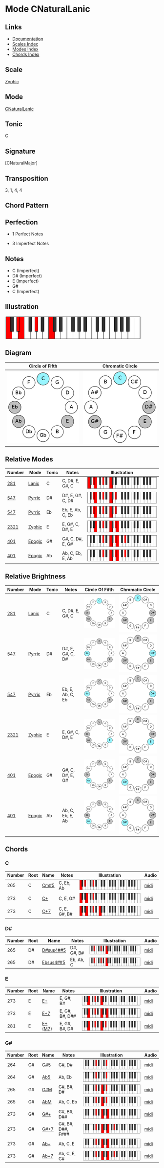 # Mode CNaturalLanic

## Links

- [Documentation](README.md)
- [Scales Index](Scales.md)
- [Modes Index](Modes.md)
- [Chords Index](Chords.md)

## Scale

[Zyphic](ScaleZyphic.md)

## Mode

[CNaturalLanic](ModeCNaturalLanic.md)

## Tonic

C

## Signature

[CNaturalMajor]

## Transposition

3, 1, 4, 4

## Chord Pattern



## Perfection

 - 1 Perfect Notes

 - 3 Imperfect Notes

## Notes

- C (Imperfect)
- D# (Imperfect)
- E (Imperfect)
- G#
- C (Imperfect)

## Illustration

![CNaturalLanic](ModeCNaturalLanic.png)

## Diagram

| Circle of Fifth | Chromatic Circle |
|-----------------|------------------|
| ![CNaturalLanic](CircleOfFifthModeCNaturalLanic.png) | ![CNaturalLanic](ChromaticCircleModeCNaturalLanic.png) |
## Relative Modes

| Number | Mode | Tonic | Notes | Illustration |
|--------|------|-------|-------|--------------|
| [281](https://ianring.com/musictheory/scales/281) | [Lanic](ModeLanic.md) | C | C, D#, E, G#, C | ![CNaturalLanic](ModeCNaturalLanic.png) |
| [547](https://ianring.com/musictheory/scales/547) | [Pyrric](ModePyrric.md) | D# | D#, E, G#, C, D# | ![DSharpPyrric](ModeDSharpPyrric.png) |
| [547](https://ianring.com/musictheory/scales/547) | [Pyrric](ModePyrric.md) | Eb | Eb, E, Ab, C, Eb | ![EFlatPyrric](ModeEFlatPyrric.png) |
| [2321](https://ianring.com/musictheory/scales/2321) | [Zyphic](ModeZyphic.md) | E | E, G#, C, D#, E | ![ENaturalZyphic](ModeENaturalZyphic.png) |
| [401](https://ianring.com/musictheory/scales/401) | [Epogic](ModeEpogic.md) | G# | G#, C, D#, E, G# | ![GSharpEpogic](ModeGSharpEpogic.png) |
| [401](https://ianring.com/musictheory/scales/401) | [Epogic](ModeEpogic.md) | Ab | Ab, C, Eb, E, Ab | ![AFlatEpogic](ModeAFlatEpogic.png) |
## Relative Brightness

| Number | Mode | Tonic | Notes | Circle Of Fifth | Chromatic Circle |
|--------|------|-------|-------|-----------------|------------------|
| [281](https://ianring.com/musictheory/scales/281) | [Lanic](ModeLanic.md) | C | C, D#, E, G#, C | ![CNaturalLanic](CircleOfFifthModeCNaturalLanic.png) | ![CNaturalLanic](ChromaticCircleModeCNaturalLanic.png) |
| [547](https://ianring.com/musictheory/scales/547) | [Pyrric](ModePyrric.md) | D# | D#, E, G#, C, D# | ![DSharpPyrric](CircleOfFifthModeDSharpPyrric.png) | ![DSharpPyrric](ChromaticCircleModeDSharpPyrric.png) |
| [547](https://ianring.com/musictheory/scales/547) | [Pyrric](ModePyrric.md) | Eb | Eb, E, Ab, C, Eb | ![EFlatPyrric](CircleOfFifthModeEFlatPyrric.png) | ![EFlatPyrric](ChromaticCircleModeEFlatPyrric.png) |
| [2321](https://ianring.com/musictheory/scales/2321) | [Zyphic](ModeZyphic.md) | E | E, G#, C, D#, E | ![ENaturalZyphic](CircleOfFifthModeENaturalZyphic.png) | ![ENaturalZyphic](ChromaticCircleModeENaturalZyphic.png) |
| [401](https://ianring.com/musictheory/scales/401) | [Epogic](ModeEpogic.md) | G# | G#, C, D#, E, G# | ![GSharpEpogic](CircleOfFifthModeGSharpEpogic.png) | ![GSharpEpogic](ChromaticCircleModeGSharpEpogic.png) |
| [401](https://ianring.com/musictheory/scales/401) | [Epogic](ModeEpogic.md) | Ab | Ab, C, Eb, E, Ab | ![AFlatEpogic](CircleOfFifthModeAFlatEpogic.png) | ![AFlatEpogic](ChromaticCircleModeAFlatEpogic.png) |

## Chords

### C

| Number | Root | Name | Notes | Illustration | Audio |
|--------|------|------|-------|--------------|-------|
| 265 | C | [Cm#5](ChordCNaturalMinorSharpFifth.md) | C, Eb, Ab | ![Cm#5](ChordCNaturalMinorSharpFifthRootPosition.png) | [midi](ChordCNaturalMinorSharpFifthRootPosition.mid) |
| 273 | C | [C+](ChordCNaturalAugmented.md) | C, E, G# | ![C+](ChordCNaturalAugmentedRootPosition.png) | [midi](ChordCNaturalAugmentedRootPosition.mid) |
| 273 | C | [C+7](ChordCNaturalAugmentedAugmentedSeventh.md) | C, E, G#, B# | ![C+7](ChordCNaturalAugmentedAugmentedSeventhRootPosition.png) | [midi](ChordCNaturalAugmentedAugmentedSeventhRootPosition.mid) |

### D#

| Number | Root | Name | Notes | Illustration | Audio |
|--------|------|------|-------|--------------|-------|
| 265 | D# | [D#sus4##5](ChordDSharpSuspendedFourthDoubleSharpFifth.md) | D#, G#, B# | ![D#sus4##5](ChordDSharpSuspendedFourthDoubleSharpFifthRootPosition.png) | [midi](ChordDSharpSuspendedFourthDoubleSharpFifthRootPosition.mid) |
| 265 | D# | [Ebsus4##5](ChordEFlatSuspendedFourthDoubleSharpFifth.md) | Eb, Ab, C | ![Ebsus4##5](ChordEFlatSuspendedFourthDoubleSharpFifthRootPosition.png) | [midi](ChordEFlatSuspendedFourthDoubleSharpFifthRootPosition.mid) |

### E

| Number | Root | Name | Notes | Illustration | Audio |
|--------|------|------|-------|--------------|-------|
| 273 | E | [E+](ChordENaturalAugmented.md) | E, G#, B# | ![E+](ChordENaturalAugmentedRootPosition.png) | [midi](ChordENaturalAugmentedRootPosition.mid) |
| 273 | E | [E+7](ChordENaturalAugmentedAugmentedSeventh.md) | E, G#, B#, D## | ![E+7](ChordENaturalAugmentedAugmentedSeventhRootPosition.png) | [midi](ChordENaturalAugmentedAugmentedSeventhRootPosition.mid) |
| 281 | E | [E+(M7)](ChordENaturalAugmentedMajorSeventh.md) | E, G#, B#, D# | ![E+(M7)](ChordENaturalAugmentedMajorSeventhRootPosition.png) | [midi](ChordENaturalAugmentedMajorSeventhRootPosition.mid) |

### G#

| Number | Root | Name | Notes | Illustration | Audio |
|--------|------|------|-------|--------------|-------|
| 264 | G# | [G#5](ChordGSharpPowerChord.md) | G#, D# | ![G#5](ChordGSharpPowerChordRootPosition.png) | [midi](ChordGSharpPowerChordRootPosition.mid) |
| 264 | G# | [Ab5](ChordAFlatPowerChord.md) | Ab, Eb | ![Ab5](ChordAFlatPowerChordRootPosition.png) | [midi](ChordAFlatPowerChordRootPosition.mid) |
| 265 | G# | [G#M](ChordGSharpMajor.md) | G#, B#, D# | ![G#M](ChordGSharpMajorRootPosition.png) | [midi](ChordGSharpMajorRootPosition.mid) |
| 265 | G# | [AbM](ChordAFlatMajor.md) | Ab, C, Eb | ![AbM](ChordAFlatMajorRootPosition.png) | [midi](ChordAFlatMajorRootPosition.mid) |
| 273 | G# | [G#+](ChordGSharpAugmented.md) | G#, B#, D## | ![G#+](ChordGSharpAugmentedRootPosition.png) | [midi](ChordGSharpAugmentedRootPosition.mid) |
| 273 | G# | [G#+7](ChordGSharpAugmentedAugmentedSeventh.md) | G#, B#, D##, F### | ![G#+7](ChordGSharpAugmentedAugmentedSeventhRootPosition.png) | [midi](ChordGSharpAugmentedAugmentedSeventhRootPosition.mid) |
| 273 | G# | [Ab+](ChordAFlatAugmented.md) | Ab, C, E | ![Ab+](ChordAFlatAugmentedRootPosition.png) | [midi](ChordAFlatAugmentedRootPosition.mid) |
| 273 | G# | [Ab+7](ChordAFlatAugmentedAugmentedSeventh.md) | Ab, C, E, G# | ![Ab+7](ChordAFlatAugmentedAugmentedSeventhRootPosition.png) | [midi](ChordAFlatAugmentedAugmentedSeventhRootPosition.mid) |

